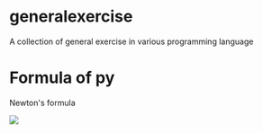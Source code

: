 # generalexercise
A collection of general exercise in various programming language

# Formula of py 
Newton's formula

<img src="https://latex.codecogs.com/gif.latex?O_t=\text { Onset event at time bin } t " /> 
